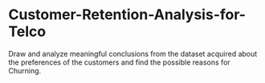# Customer-Retention-Analysis-for-Telco
Draw and analyze meaningful conclusions from the dataset acquired about the preferences of the customers and find the possible reasons for Churning.
